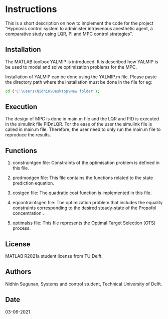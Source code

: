 # Instructions
This is a short description on how to implement the code for the project "Hypnosis control system to administer intravenous anesthetic agent,
a comparative study using LQR, PI and MPC control strategies".
## Installation
The MATLAB toolbox YALMIP is introduced. It is described how YALMIP is be used to model and solve optimization problems for the MPC.

Installation of YALMIP can be done using the YALMIP.m file. Please paste the directory path where the installation must be done in the file for eg:

```sh
cd ('C:\Users\Nidhin\Desktop\New folder');
```

## Execution
The design of MPC is done in main.m file and the LQR and PID is executed in the simulink file PIDnLQR. For the ease of the user the simulink file is called in main.m file. Therefore, the user need to only run the main.m file to reproduce the results. 

## Functions
1. constraintgen file: Constraints of the optimisation problem is defined in this file.

2. predmodgen file: This file contains the functions related to the state prediction equation.

3. costgen file: The quadratic cost function is implemented in this file.

4. eqcontraintsgen file: The optimization problem that includes the equality constraints corresponding to the desired steady-state of the Propofol concentration .

5. optimalss file: This file represents the Optimal Target Selection (OTS) process.

## License
MATLAB R2021a student license from TU Delft. 

## Authors

Nidhin Sugunan, Systems and control student, Technical University of Delft. 

## Date 

03-06-2021


